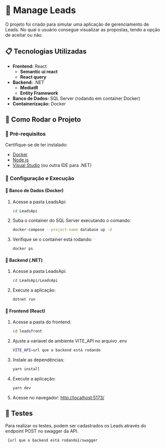 # 📌 Manage Leads

O projeto foi criado para simular uma aplicação de gerenciamento de Leads. No qual o usuário consegue visualizar as propostas, tendo a opção de aceitar ou não.

## 📋 Tecnologias Utilizadas

- **Frontend:** React
    - **Semantic ui react**
    - **React query**
- **Backend:** .NET
    - **MediatR**
    - **Entity Framework**
- **Banco de Dados:** SQL Server (rodando em container Docker)
- **Containerização:** Docker

## 🚀 Como Rodar o Projeto

### 📌 Pré-requisitos
Certifique-se de ter instalado:
- [Docker](https://www.docker.com/)
- [Node.js](https://nodejs.org/)
- [Visual Studio](https://visualstudio.microsoft.com/) (ou outra IDE para .NET)

### 🔧 Configuração e Execução

#### 🔹 Banco de Dados (Docker)
1. Acesse a pasta LeadsApi:
   ```sh
   cd LeadsApi
   ```

1. Suba o container do SQL Server executando o comando:
   ```sh
   docker-compose --project-name database up -d
   ```
2. Verifique se o container está rodando:
   ```sh
   docker ps
   ```

#### 🔹 Backend (.NET)
1. Acesse a pasta LeadsApi:
   ```sh
   cd LeadsApi/LeadsApi
   ```
2. Execute a aplicação:
   ```sh
   dotnet run
   ```

#### 🔹 Frontend (React)
1. Acesse a pasta do frontend:
   ```sh
   cd leadsfront
   ```
2. Ajuste a variavel de ambiente VITE_API no arquivo .env
   ```sh
   VITE_API=url que o backend está rodando
   ```
3. Instale as dependências:
   ```sh
   yarn install
   ```
4. Execute a aplicação:
   ```sh
   yarn dev
   ```
4. Acesse no navegador: [http://localhost:5173/](http://localhost:5173/)



## 📄 Testes

Para realizar os testes, podem ser cadastrados os Leads através do endpoint POST no swagger da API.
  ```sh
   {url que o backend está rodando}/swagger
   ```

